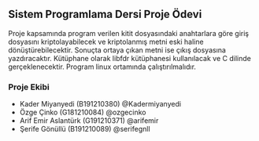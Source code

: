 ## Sistem Programlama Dersi Proje Ödevi

Proje kapsamında program verilen kitit dosyasındaki anahtarlara göre giriş dosyasını kriptolayabilecek ve kriptolanmış metni eski haline dönüştürebilecektir. Sonuçta ortaya çıkan metni ise çıkış dosyasına yazdıracaktır. Kütüphane olarak libfdr kütüphanesi kullanılacak ve C dilinde gerçeklenecektir. Program linux ortamında çalıştırılmalıdır.

### Proje Ekibi
- Kader Miyanyedi (B191210380) @Kadermiyanyedi
- Özge Çinko (G181210084) @ozgecinko
- Arif Emir Aslantürk (G191210371) @arifemir
- Şerife Gönüllü (B191210089) @serifegnll
  




